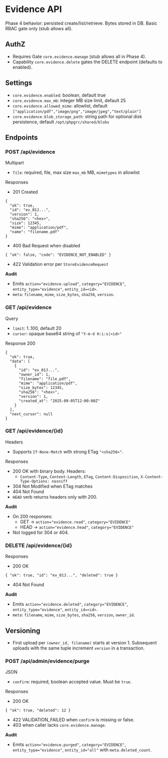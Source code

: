 # Evidence API

Phase 4 behavior: persisted create/list/retrieve. Bytes stored in DB. Basic RBAC gate only (stub allows all).

## AuthZ
- Requires Gate `core.evidence.manage` (stub allows all in Phase 4).
- Capability `core.evidence.delete` gates the DELETE endpoint (defaults to enabled).

## Settings
- `core.evidence.enabled`: boolean, default true
- `core.evidence.max_mb`: integer MB size limit, default 25
- `core.evidence.allowed_mime`: allowlist, default `["application/pdf","image/png","image/jpeg","text/plain"]`
- `core.evidence.blob_storage_path`: string path for optional disk persistence, default `/opt/phpgrc/shared/blobs`

## Endpoints

### POST /api/evidence
Multipart
- `file`: required, file, max size `max_mb` MB, `mimetypes` in allowlist

Responses
- 201 Created
```
{
  "ok": true,
  "id": "ev_01J...",
  "version": 1,
  "sha256": "<hex>",
  "size": 12345,
  "mime": "application/pdf",
  "name": "filename.pdf"
}
```
- 400 Bad Request when disabled
```
{ "ok": false, "code": "EVIDENCE_NOT_ENABLED" }
```
- 422 Validation error per `StoreEvidenceRequest`

**Audit**
- Emits `action="evidence.upload"`, `category="EVIDENCE"`, `entity_type="evidence"`, `entity_id=<id>`.
- `meta`: `filename`, `mime`, `size_bytes`, `sha256`, `version`.

### GET /api/evidence
Query
- `limit`: 1..100, default 20
- `cursor`: opaque base64 string of `"Y-m-d H:i:s|<id>"`

Response 200
```
{
  "ok": true,
  "data": [
    {
      "id": "ev_01J...",
      "owner_id": 1,
      "filename": "file.pdf",
      "mime": "application/pdf",
      "size_bytes": 12345,
      "sha256": "<hex>",
      "version": 1,
      "created_at": "2025-09-05T12:00:00Z"
    }
  ],
  "next_cursor": null
}
```

### GET /api/evidence/{id}
Headers
- Supports `If-None-Match` with strong ETag `"<sha256>"`.

Responses
- 200 OK with binary body. Headers:
  - `Content-Type`, `Content-Length`, `ETag`, `Content-Disposition`, `X-Content-Type-Options: nosniff`
- 304 Not Modified when ETag matches
- 404 Not Found
- `HEAD` verb returns headers only with 200.

**Audit**
- On 200 responses:
  - GET → `action="evidence.read"`, `category="EVIDENCE"`
  - HEAD → `action="evidence.head"`, `category="EVIDENCE"`
- Not logged for 304 or 404.

### DELETE /api/evidence/{id}

Responses
- 200 OK
```
{ "ok": true, "id": "ev_01J...", "deleted": true }
```
- 404 Not Found

**Audit**
- Emits `action="evidence.deleted"`, `category="EVIDENCE"`, `entity_type="evidence"`, `entity_id=<id>`.
- `meta`: `filename`, `mime`, `size_bytes`, `sha256`, `version`, `owner_id`.

## Versioning
- First upload per `(owner_id, filename)` starts at version 1. Subsequent uploads with the same tuple increment `version` in a transaction.

### POST /api/admin/evidence/purge
JSON

- `confirm`: required, boolean accepted value. Must be `true`.

Responses

- 200 OK

```
{ "ok": true, "deleted": 12 }
```

- 422 VALIDATION_FAILED when `confirm` is missing or false.
- 403 when caller lacks `core.evidence.manage`.

**Audit**
- Emits `action="evidence.purged"`, `category="EVIDENCE"`, `entity_type="evidence"`, `entity_id="all"` with `meta.deleted_count`.
